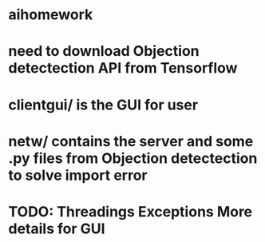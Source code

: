 # aihomework
# need to download Objection detectection API from Tensorflow
# clientgui/ is the GUI for user
# netw/ contains the server and some .py files from Objection detectection to solve import error
# TODO: Threadings Exceptions More details for GUI     
